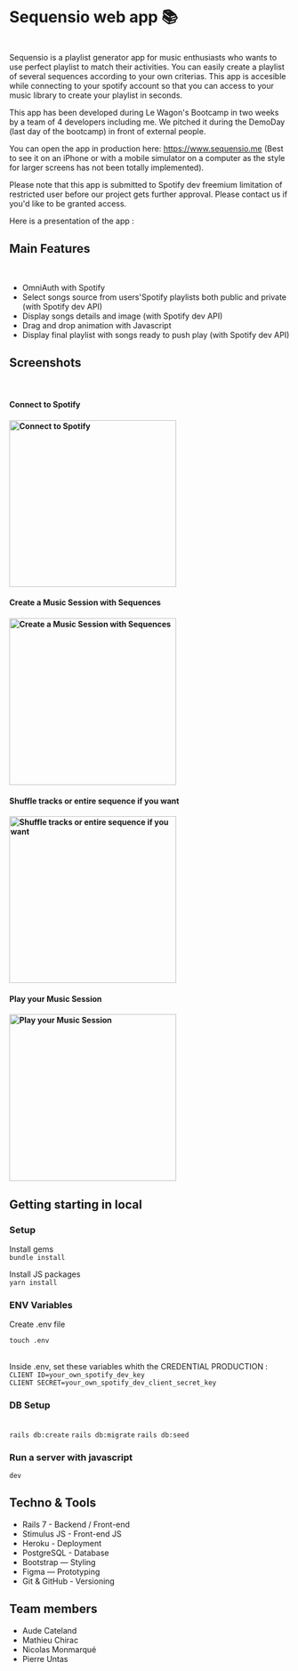 <h1> Sequensio web app 📚</h1>
<br>
Sequensio is a playlist generator app for music enthusiasts who wants to use perfect playlist to match their activities. 
You can easily create a playlist of several sequences according to your own criterias. This app is accesible while connecting to your spotify account so that you can access to your music library to create your playlist in seconds.

This app has been developed during Le Wagon's Bootcamp in two weeks by a team of 4 developers including me. We pitched it during the DemoDay (last day of the bootcamp) in front of external people.

You can open the app in production here: https://www.sequensio.me (Best to see it on an iPhone or with a mobile simulator on a computer as the style for larger screens has not been totally implemented).

Please note that this app is submitted to Spotify dev freemium limitation of restricted user before our project gets further approval. Please contact us if you'd like to be granted access.

Here is a presentation of the app :

<h2> Main Features </h2>
<br>
<ul>
  <li>OmniAuth with Spotify</li>
  <li>Select songs source from users'Spotify playlists both public and private (with Spotify dev API)</li>
  <li>Display songs details and image (with Spotify dev API)</li>
  <li>Drag and drop animation with Javascript</li>
  <li>Display final playlist with songs ready to push play (with Spotify dev API)</li>
</ul>

<h2> Screenshots </h2>
<br>
<h4>Connect to Spotify<h4>
<img width="300" alt="Connect to Spotify" src="https://user-images.githubusercontent.com/104831958/210985771-4f261a6f-d24e-4f2b-b544-d3ff596c6d62.png">

<h4>Create a Music Session with Sequences<h4>
<img width="300" alt="Create a Music Session with Sequences" src="https://user-images.githubusercontent.com/104831958/210985988-ea57cb31-3117-42c7-aae3-cbb3dffe01c6.png">

<h4>Shuffle tracks or entire sequence if you want<h4>
<img width="300" alt="Shuffle tracks or entire sequence if you want" src="https://user-images.githubusercontent.com/104831958/210986174-4d8ba167-0b63-465a-8bb0-bc9e9b464fb4.png">

<h4>Play your Music Session<h4>
<img width="300" alt="Play your Music Session" src="https://user-images.githubusercontent.com/104831958/210986380-ba6b7a6b-5fd5-4feb-8a9b-db30a3da7cff.png">
  
<h2> Getting starting in local </h2>
  
<h3>Setup</h3> 

Install gems 
<br>
<code>bundle install</code>
  
Install JS packages
<br>
<code>yarn install</code>
  
<h3>ENV Variables</h3>

Create .env file
<br>
  
<code>touch .env</code>

<br>
Inside .env, set these variables whith the CREDENTIAL PRODUCTION :
<br>
  <code>CLIENT ID=your_own_spotify_dev_key</code>
<br> 
  <code>CLIENT SECRET=your_own_spotify_dev_client_secret_key</code>
  
<h3>DB Setup</h3>
<br>
<code>rails db:create</code>
<code>rails db:migrate</code>
<code>rails db:seed</code>
<br>
<h3>Run a server with javascript</h3>

<code>dev</code>

  <h2> Techno & Tools </h2>
  
<ul>
  <li>Rails 7 - Backend / Front-end</li>
  <li>Stimulus JS - Front-end JS</li>
  <li>Heroku - Deployment</li>
  <li>PostgreSQL - Database</li>
  <li>Bootstrap — Styling</li>
  <li>Figma — Prototyping</li>
  <li>Git & GitHub - Versioning</li>
</ul>

  <h2> Team members </h2>
  
<ul>
  <li>Aude Cateland</li>
  <li>Mathieu Chirac</li>
  <li>Nicolas Monmarqué</li>
  <li>Pierre Untas</li>
</ul>



